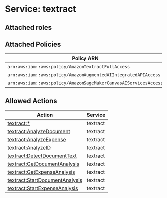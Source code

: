 # Service: textract

## Attached roles

## Attached Policies

| Policy ARN | Policy Name |
|------------|-------------|
| `arn:aws:iam::aws:policy/AmazonTextractFullAccess` | [AmazonTextractFullAccess](../policies.md#amazontextractfullaccess) |
| `arn:aws:iam::aws:policy/AmazonAugmentedAIIntegratedAPIAccess` | [AmazonAugmentedAIIntegratedAPIAccess](../policies.md#amazonaugmentedaiintegratedapiaccess) |
| `arn:aws:iam::aws:policy/AmazonSageMakerCanvasAIServicesAccess` | [AmazonSageMakerCanvasAIServicesAccess](../policies.md#amazonsagemakercanvasaiservicesaccess) |

## Allowed Actions

| Action | Service |
|--------|---------|
| [textract:*](../actions.md#textract:all) | textract |
| [textract:AnalyzeDocument](../actions.md#textract:analyzedocument) | textract |
| [textract:AnalyzeExpense](../actions.md#textract:analyzeexpense) | textract |
| [textract:AnalyzeID](../actions.md#textract:analyzeid) | textract |
| [textract:DetectDocumentText](../actions.md#textract:detectdocumenttext) | textract |
| [textract:GetDocumentAnalysis](../actions.md#textract:getdocumentanalysis) | textract |
| [textract:GetExpenseAnalysis](../actions.md#textract:getexpenseanalysis) | textract |
| [textract:StartDocumentAnalysis](../actions.md#textract:startdocumentanalysis) | textract |
| [textract:StartExpenseAnalysis](../actions.md#textract:startexpenseanalysis) | textract |